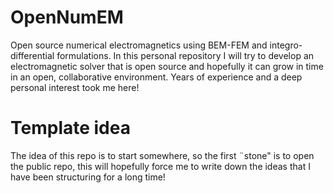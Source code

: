 # OpenNumEM
Open source numerical electromagnetics using BEM-FEM and integro-differential formulations. In this personal repository I will try to develop an electromagnetic solver that is open source and hopefully it can grow in time in an open, collaborative environment. Years of experience and a deep personal interest took me here!

# Template idea
The idea of this repo is to start somewhere, so the first ¨stone" is to open the public repo, this will hopefully force me to write down the ideas that I have been structuring for a long time! 

